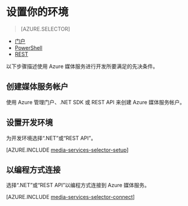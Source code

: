 <properties
	pageTitle="设置你的环境 | Azure"
	description="设置你的环境以使用 Azure 媒体服务进行开发。"
	services="media-services"
	documentationCenter=""
	authors="Juliako"
	manager="dwrede"
	editor=""/>

<tags
	ms.service="media-services"
 	ms.date="04/18/2016"  
	wacn.date="06/27/2016"/>

# 设置你的环境

> [AZURE.SELECTOR]
- [门户](/documentation/articles/media-services-create-account/)
- [PowerShell](/documentation/articles/media-services-manage-with-powershell/)
- [REST](https://msdn.microsoft.com/zh-cn/library/azure/dn167014.aspx)
<a id="create_account"></a>

以下步骤描述使用 Azure 媒体服务进行开发所要满足的先决条件。

## 创建媒体服务帐户

使用 Azure 管理门户、.NET SDK 或 REST API 来创建 Azure 媒体服务帐户。

<a id="setup_dev_env"></a>
## 设置开发环境  

为开发环境选择“.NET”或“REST API”。

[AZURE.INCLUDE [media-services-selector-setup](../includes/media-services-selector-setup.md)]

<a id="connect"></a>
## 以编程方式连接

选择“.NET”或“REST API”以编程方式连接到 Azure 媒体服务。

[AZURE.INCLUDE [media-services-selector-connect](../includes/media-services-selector-connect.md)]


<!---HONumber=Mooncake_0620_2016-->